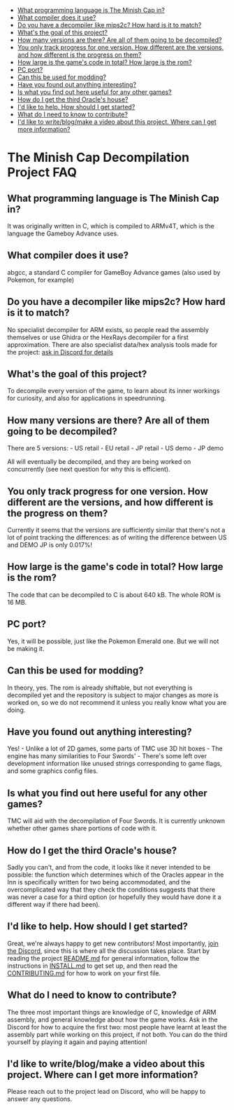 -   [What programming language is The Minish Cap
    in?](#what-programming-language-is-the-minish-cap-in)
-   [What compiler does it use?](#what-compiler-does-it-use)
-   [Do you have a decompiler like mips2c? How hard is it to
    match?](#do-you-have-a-decompiler-like-mips2c-how-hard-is-it-to-match)
-   [What's the goal of this
    project?](#whats-the-goal-of-this-project)
-   [How many versions are there? Are all of them going to be
    decompiled?](#how-many-versions-are-there-are-all-of-them-going-to-be-decompiled)
-   [You only track progress for one version. How different are the
    versions, and how different is the progress on
    them?](#you-only-track-progress-for-one-version.-how-different-are-the-versions-and-how-different-is-the-progress-on-them)
-   [How large is the game's code in total? How large is the
    rom?](#how-large-is-the-games-code-in-total-how-large-is-the-rom)
-   [PC port?](#pc-port)
-   [Can this be used for modding?](#can-this-be-used-for-modding)
-   [Have you found out anything
    interesting?](#have-you-found-out-anything-interesting)
-   [Is what you find out here useful for any other
    games?](#is-what-you-find-out-here-useful-for-any-other-games)
-   [How do I get the third Oracle's
    house?](#how-do-i-get-the-third-oracles-house)
-   [I'd like to help. How should I get
    started?](#id-like-to-help.-how-should-i-get-started)
-   [What do I need to know to
    contribute?](#what-do-i-need-to-know-to-contribute)
-   [I'd like to write/blog/make a video about this project. Where
    can I get more
    information?](#id-like-to-writeblogmake-a-video-about-this-project.-where-can-i-get-more-information)

The Minish Cap Decompilation Project FAQ
========================================

What programming language is The Minish Cap in?
-----------------------------------------------

It was originally written in C, which is compiled to ARMv4T, which is
the language the Gameboy Advance uses.

What compiler does it use?
--------------------------

abgcc, a standard C compiler for GameBoy Advance games (also used by
Pokemon, for example)

Do you have a decompiler like mips2c? How hard is it to match?
--------------------------------------------------------------

No specialist decompiler for ARM exists, so people read the assembly
themselves or use Ghidra or the HexRays decompiler for a first
approximation. There are also specialist data/hex analysis tools made
for the project: [ask in Discord for
details](https://discord.zelda64.dev/)

What's the goal of this project?
--------------------------------

To decompile every version of the game, to learn about its inner
workings for curiosity, and also for applications in speedrunning.

How many versions are there? Are all of them going to be decompiled?
--------------------------------------------------------------------

There are 5 versions: - US retail - EU retail - JP retail - US demo - JP
demo

All will eventually be decompiled, and they are being worked on
concurrently (see next question for why this is efficient).

You only track progress for one version. How different are the versions, and how different is the progress on them?
-------------------------------------------------------------------------------------------------------------------

Currently it seems that the versions are sufficiently similar that
there's not a lot of point tracking the differences: as of writing the
difference between US and DEMO JP is only 0.017%!

How large is the game's code in total? How large is the rom?
------------------------------------------------------------

The code that can be decompiled to C is about 640 kB. The whole ROM is
16 MB.

PC port?
--------

Yes, it will be possible, just like the Pokemon Emerald one. But we will
not be making it.

Can this be used for modding?
-----------------------------

In theory, yes. The rom is already shiftable, but not everything is
decompiled yet and the repository is subject to major changes as more is
worked on, so we do not recommend it unless you really know what you are
doing.

Have you found out anything interesting?
----------------------------------------

Yes! - Unlike a lot of 2D games, some parts of TMC use 3D hit boxes -
The engine has many similarities to Four Swords' - There's some left
over development information like unused strings corresponding to game
flags, and some graphics config files.

Is what you find out here useful for any other games?
-----------------------------------------------------

TMC will aid with the decompilation of Four Swords. It is currently
unknown whether other games share portions of code with it.

How do I get the third Oracle's house?
--------------------------------------

Sadly you can't, and from the code, it looks like it never intended to
be possible: the function which determines which of the Oracles appear
in the Inn is specifically written for two being accommodated, and the
overcomplicated way that they check the conditions suggests that there
was never a case for a third option (or hopefully they would have done
it a different way if there had been).

I'd like to help. How should I get started?
-------------------------------------------

Great, we're always happy to get new contributors! Most importantly,
[join the Discord](https://discord.zelda64.dev/), since this is where
all the discussion takes place. Start by reading the project
[README.md](https://github.com/zeldaret/tmc/blob/master/README.md) for
general information, follow the instructions in
[INSTALL.md](https://github.com/zeldaret/tmc/blob/master/INSTALL.md) to
get set up, and then read the
[CONTRIBUTING.md](https://github.com/zeldaret/tmc/blob/master/CONTRIBUTING.md)
for how to work on your first file.

What do I need to know to contribute?
-------------------------------------

The three most important things are knowledge of C, knowledge of ARM
assembly, and general knowledge about how the game works. Ask in the
Discord for how to acquire the first two: most people have learnt at
least the assembly part while working on this project, if not both. You
can do the third yourself by playing it again and paying attention!

I'd like to write/blog/make a video about this project. Where can I get more information?
-----------------------------------------------------------------------------------------

Please reach out to the project lead on Discord, who will be happy to
answer any questions.
